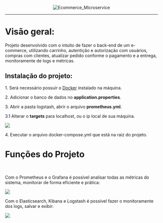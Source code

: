 <p align="center">
  <img src="https://user-images.githubusercontent.com/83867936/224102056-00397730-3c88-4c21-b21f-e5fc14dca25a.png" alt="Ecommerce_Microservice">
  
</p>
<hr>
<h1> Visão geral: </h1>
<p> Projeto desenvolvido com o intuito de fazer o back-end de um e-commerce, utilizando carrinho, autentição e autorização com usuários, 
compras com clientes, atualizar pedido conforme o pagamento e a entrega, monitoramente de logs e métricas. 
<h2> Instalação do projeto: </h2>
<p> 1. Será necessário possuir o <a href="https://www.docker.com/">Docker</a> instalado na máquina.</p>
<p> 2. Adicionar o banco de dados no <b>application.properties</b>.</p>
<p> 3. Abrir a pasta logstash, abrir o arquivo <b>prometheus.yml</b>.</p>
<p> 3.1 Alterar o <b>targets</b> para localhost, ou o ip local de sua máquina. </p>
<img src=https://user-images.githubusercontent.com/83867936/224106801-a3535e59-60cc-4019-94fd-0cb2a11dba0d.png>
<p> 4. Executar o arquivo docker-compose.yml que está na raiz do projeto. </p>
<h1> Funções do Projeto </h1>
<br>
<p> Com o Prometheus e o Grafana é possível analisar todas as métricas do sistema, monitorar de forma eficiente e prática: </p>
<img src="https://user-images.githubusercontent.com/83867936/224107949-80de560c-591e-4dba-89dd-6a6989edb310.png">
<br>
<p> Com o Elasticsearch, Kibana e Logstash é possível fazer o monitoramente dos logs, salvar e exibir: </p>
<img src="https://user-images.githubusercontent.com/83867936/224110300-7e289ec8-26b8-41fd-92d5-5f4127381049.png">



